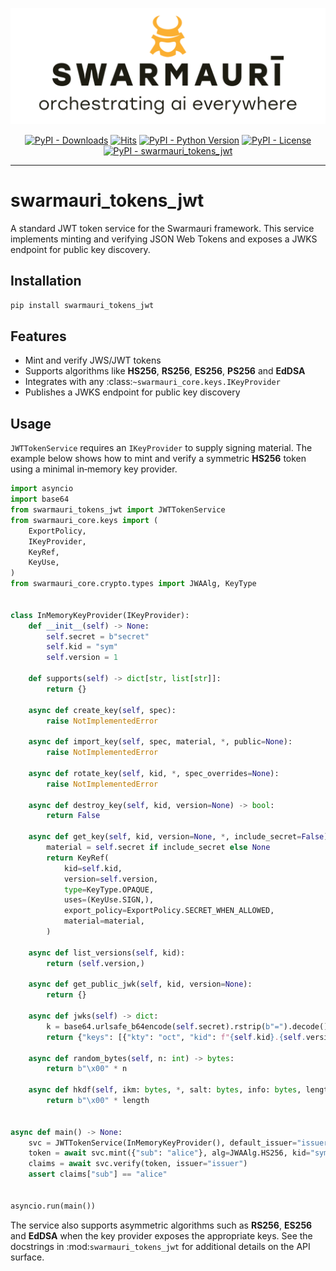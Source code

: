 ![Swarmauri Logo](https://github.com/swarmauri/swarmauri-sdk/blob/3d4d1cfa949399d7019ae9d8f296afba773dfb7f/assets/swarmauri.brand.theme.svg)

<p align="center">
    <a href="https://pypi.org/project/swarmauri_tokens_jwt/">
        <img src="https://img.shields.io/pypi/dm/swarmauri_tokens_jwt" alt="PyPI - Downloads"/></a>
    <a href="https://hits.sh/github.com/swarmauri/swarmauri-sdk/tree/master/pkgs/standards/swarmauri_tokens_jwt/">
        <img alt="Hits" src="https://hits.sh/github.com/swarmauri/swarmauri-sdk/tree/master/pkgs/standards/swarmauri_tokens_jwt.svg"/></a>
    <a href="https://pypi.org/project/swarmauri_tokens_jwt/">
        <img src="https://img.shields.io/pypi/pyversions/swarmauri_tokens_jwt" alt="PyPI - Python Version"/></a>
    <a href="https://pypi.org/project/swarmauri_tokens_jwt/">
        <img src="https://img.shields.io/pypi/l/swarmauri_tokens_jwt" alt="PyPI - License"/></a>
    <a href="https://pypi.org/project/swarmauri_tokens_jwt/">
        <img src="https://img.shields.io/pypi/v/swarmauri_tokens_jwt?label=swarmauri_tokens_jwt&color=green" alt="PyPI - swarmauri_tokens_jwt"/></a>

</p>

---

# swarmauri_tokens_jwt

A standard JWT token service for the Swarmauri framework. This service
implements minting and verifying JSON Web Tokens and exposes a JWKS
endpoint for public key discovery.

## Installation

```bash
pip install swarmauri_tokens_jwt
```

## Features

- Mint and verify JWS/JWT tokens
- Supports algorithms like **HS256**, **RS256**, **ES256**, **PS256** and **EdDSA**
- Integrates with any :class:`~swarmauri_core.keys.IKeyProvider`
- Publishes a JWKS endpoint for public key discovery

## Usage

`JWTTokenService` requires an `IKeyProvider` to supply signing material. The
example below shows how to mint and verify a symmetric **HS256** token using a
minimal in‑memory key provider.

```python
import asyncio
import base64
from swarmauri_tokens_jwt import JWTTokenService
from swarmauri_core.keys import (
    ExportPolicy,
    IKeyProvider,
    KeyRef,
    KeyUse,
)
from swarmauri_core.crypto.types import JWAAlg, KeyType


class InMemoryKeyProvider(IKeyProvider):
    def __init__(self) -> None:
        self.secret = b"secret"
        self.kid = "sym"
        self.version = 1

    def supports(self) -> dict[str, list[str]]:
        return {}

    async def create_key(self, spec):
        raise NotImplementedError

    async def import_key(self, spec, material, *, public=None):
        raise NotImplementedError

    async def rotate_key(self, kid, *, spec_overrides=None):
        raise NotImplementedError

    async def destroy_key(self, kid, version=None) -> bool:
        return False

    async def get_key(self, kid, version=None, *, include_secret=False) -> KeyRef:
        material = self.secret if include_secret else None
        return KeyRef(
            kid=self.kid,
            version=self.version,
            type=KeyType.OPAQUE,
            uses=(KeyUse.SIGN,),
            export_policy=ExportPolicy.SECRET_WHEN_ALLOWED,
            material=material,
        )

    async def list_versions(self, kid):
        return (self.version,)

    async def get_public_jwk(self, kid, version=None):
        return {}

    async def jwks(self) -> dict:
        k = base64.urlsafe_b64encode(self.secret).rstrip(b"=").decode()
        return {"keys": [{"kty": "oct", "kid": f"{self.kid}.{self.version}", "k": k}]}

    async def random_bytes(self, n: int) -> bytes:
        return b"\x00" * n

    async def hkdf(self, ikm: bytes, *, salt: bytes, info: bytes, length: int) -> bytes:
        return b"\x00" * length


async def main() -> None:
    svc = JWTTokenService(InMemoryKeyProvider(), default_issuer="issuer")
    token = await svc.mint({"sub": "alice"}, alg=JWAAlg.HS256, kid="sym")
    claims = await svc.verify(token, issuer="issuer")
    assert claims["sub"] == "alice"


asyncio.run(main())
```

The service also supports asymmetric algorithms such as **RS256**, **ES256** and
**EdDSA** when the key provider exposes the appropriate keys. See the
docstrings in :mod:`swarmauri_tokens_jwt` for additional details on the API
surface.
